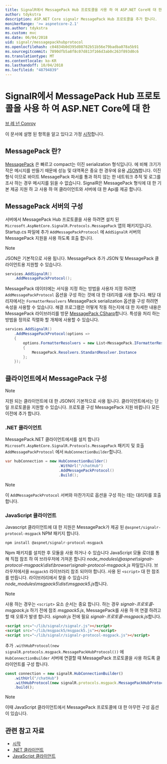 ```yaml
---
title: SignalR에서 MessagePack Hub 프로토콜을 사용 하 여 ASP.NET Core에 대 한
author: tdykstra
description: ASP.NET Core signalr MessagePack Hub 프로토콜을 추가 합니다.
monikerRange: '>= aspnetcore-2.1'
ms.author: tdykstra
ms.custom: mvc
ms.date: 06/04/2018
uid: signalr/messagepackhubprotocol
ms.openlocfilehash: c04834b0d395d08782b51b56e79badba078a5b91
ms.sourcegitcommit: 7890dfb5a8f8c07d813f166d3ab0c263f893d0c6
ms.translationtype: MT
ms.contentlocale: ko-KR
ms.lasthandoff: 10/04/2018
ms.locfileid: "48794839"
---
```

# <a name="use-messagepack-hub-protocol-in-signalr-for-aspnet-core"></a>SignalR에서 MessagePack Hub 프로토콜을 사용 하 여 ASP.NET Core에 대 한

[브 레 넌 Conroy](https://github.com/BrennanConroy)

이 문서에 설명 된 항목을 알고 있다고 가정 [시작](xref:tutorials/signalr)합니다.

## <a name="what-is-messagepack"></a>MessagePack 란?

[MessagePack](https://msgpack.org/index.html) 은 빠르고 compact는 이진 serialization 형식입니다. 에 비해 크기가 작은 메시지를 만들기 때문에 성능 및 대역폭은 중요 한 경우에 유용 [JSON](https://www.json.org/)합니다. 이진 형식 이므로 바이트 MessagePack 파서를 통과 하지 않는 한 네트워크 추적 및 로그를 조사 하는 경우 메시지를 읽을 수 없습니다. SignalR은 MessagePack 형식에 대 한 기본 제공 지원 하 고 사용 하 여 클라이언트와 서버에 대 한 Api를 제공 합니다.

## <a name="configure-messagepack-on-the-server"></a>MessagePack 서버의 구성

서버에서 MessagePack Hub 프로토콜을 사용 하려면 설치 된 `Microsoft.AspNetCore.SignalR.Protocols.MessagePack` 앱의 패키지입니다. Startup.cs 파일에 추가 `AddMessagePackProtocol` 에 `AddSignalR` 서버의 MessagePack 지원을 사용 하도록 호출 합니다.

> [!NOTE]
> JSON은 기본적으로 사용 됩니다. MessagePack 추가 JSON 및 MessagePack 클라이언트용 지원할 수 있습니다.

```csharp
services.AddSignalR()
    .AddMessagePackProtocol();
```

MessagePack 데이터에는 서식을 지정 하는 방법을 사용자 지정 하려면 `AddMessagePackProtocol` 옵션을 구성 하는 것에 대 한 대리자를 사용 합니다. 해당 대리자에서는 `FormatterResolvers` MessagePack serialization 옵션을 구성 하려면 속성을 사용할 수 있습니다. 해결 프로그램은 어떻게 작동 하는지에 대 한 자세한 내용은 MessagePack 라이브러리를 방문 [MessagePack CSharp](https://github.com/neuecc/MessagePack-CSharp)합니다. 특성을 처리 하는 방법을 정의로 직렬화 할 개체에 사용할 수 있습니다.

```csharp
services.AddSignalR()
    .AddMessagePackProtocol(options =>
    {
        options.FormatterResolvers = new List<MessagePack.IFormatterResolver>()
        {
            MessagePack.Resolvers.StandardResolver.Instance
        };
    });
```

## <a name="configure-messagepack-on-the-client"></a>클라이언트에서 MessagePack 구성

> [!NOTE]
> 지원 되는 클라이언트에 대 한 JSON이 기본적으로 사용 됩니다. 클라이언트에서는 단일 프로토콜을 지원할 수 있습니다. 프로토콜 구성 MessagePack 지원 바뀝니다 모든 이전에 추가 합니다.

### <a name="net-client"></a>.NET 클라이언트

MessagePack.NET 클라이언트에서를 설치 합니다 `Microsoft.AspNetCore.SignalR.Protocols.MessagePack` 패키지 및 호출 `AddMessagePackProtocol` 에서 `HubConnectionBuilder`합니다.

```csharp
var hubConnection = new HubConnectionBuilder()
                        .WithUrl("/chatHub")
                        .AddMessagePackProtocol()
                        .Build();
```

> [!NOTE]
> 이 `AddMessagePackProtocol` 서버와 마찬가지로 옵션을 구성 하는 데는 대리자를 호출 합니다.

### <a name="javascript-client"></a>JavaScript 클라이언트

Javascript 클라이언트에 대 한 지원은 MessagePack가 제공 된 `@aspnet/signalr-protocol-msgpack` NPM 패키지 합니다.

```console
npm install @aspnet/signalr-protocol-msgpack
```

Npm 패키지를 설치한 후 모듈을 사용 하거나 수 있습니다 JavaScript 모듈 로더를 통해 직접 참조 하 여 브라우저에 가져온 합니다 *node_modules\\@aspnet\signalr-protocol-msgpack\dist\browser\signalr-protocol-msgpack.js* 파일입니다. 브라우저에서을 `msgpack5` 라이브러리 참조 되어야 합니다. 사용 된 `<script>` 대 한 참조를 만듭니다. 라이브러리에서 찾을 수 있습니다 *node_modules\msgpack5\dist\msgpack5.js*합니다.

> [!NOTE]
> 사용 하는 경우는 `<script>` 요소 순서는 중요 합니다. 하는 경우 *signalr-프로토콜-msgpack.js* 하기 전에 참조 *msgpack5.js*, MessagePack를 사용 하 여 연결 하려고 할 때 오류가 발생 합니다. *signalr.js* 전에 필요 *signalr-프로토콜-msgpack.js*합니다.

```html
<script src="~/lib/signalr/signalr.js"></script>
<script src="~/lib/msgpack5/msgpack5.js"></script>
<script src="~/lib/signalr/signalr-protocol-msgpack.js"></script>
```

추가 `.withHubProtocol(new signalR.protocols.msgpack.MessagePackHubProtocol())` 에 `HubConnectionBuilder` 서버에 연결할 때 MessagePack 프로토콜을 사용 하도록 클라이언트를 구성 합니다.

```javascript
const connection = new signalR.HubConnectionBuilder()
    .withUrl("/chatHub")
    .withHubProtocol(new signalR.protocols.msgpack.MessagePackHubProtocol())
    .build();
```

> [!NOTE]
> 이때 JavaScript 클라이언트에서 MessagePack 프로토콜에 대 한 아무런 구성 옵션이 있습니다.

## <a name="related-resources"></a>관련 참고 자료

* [시작](xref:tutorials/signalr)
* [.NET 클라이언트](xref:signalr/dotnet-client)
* [JavaScript 클라이언트](xref:signalr/javascript-client)
